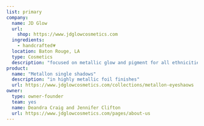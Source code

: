 ```yaml
---
list: primary
company:
  name: JD Glow
  url:
    shop: https://www.jdglowcosmetics.com
  ingredients:
    - handcrafted💗
  location: Baton Rouge, LA
  type: Cosmetics
  description: "focused on metallic glow and pigment for all ethnicities"
product:
  name: "Metallon single shadows"
  description: "in highly metallic foil finishes"
  url: https://www.jdglowcosmetics.com/collections/metallon-eyeshaows
owner:
  type: owner-founder
  team: yes
  name: Deandra Craig and Jennifer Clifton
  url: https://www.jdglowcosmetics.com/pages/about-us
---
```

